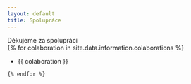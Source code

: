 ```yaml
---
layout: default
title: Spolupráce
---
```


<section>
  <div class="max-w-lg mx-auto my-10 px-4 text-2xl">
    Děkujeme za spolupráci
  </div>
</section>
<section>
  <div class="max-w-lg mx-auto my-10 px-4 pb-24">
    {% for colaboration in
    site.data.information.colaborations %}
    <ul>
      <li class="text-lg">
        {{ colaboration }}
      </li>
    </ul>

    {% endfor %}

  </div>
</section>
